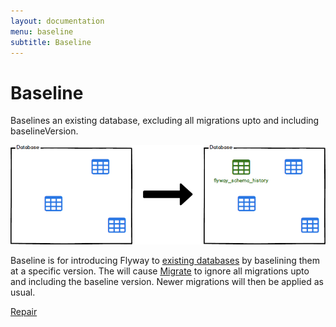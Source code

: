 ```yaml
---
layout: documentation
menu: baseline
subtitle: Baseline
---
```

# Baseline

Baselines an existing database, excluding all migrations upto and including baselineVersion.

![Baseline](/assets/balsamiq/command-baseline.png)

Baseline is for introducing Flyway to [existing databases](/documentation/existing) by baselining them
at a specific version. The will cause [Migrate](/documentation/command/migrate) to ignore all migrations
upto and including the baseline version. Newer migrations will then be applied as usual.

<p class="next-steps">
    <a class="btn btn-primary" href="/documentation/command/repair">Repair <i class="fa fa-arrow-right"></i></a>
</p>